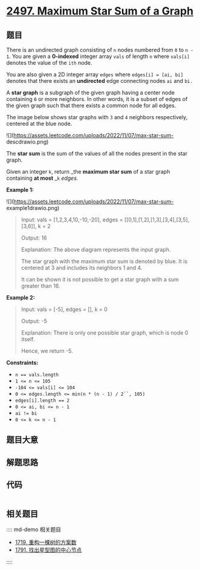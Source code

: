 # [2497. Maximum Star Sum of a Graph](https://leetcode.com/problems/maximum-star-sum-of-a-graph/)

## 题目

There is an undirected graph consisting of `n` nodes numbered from `0` to `n -
1`. You are given a **0-indexed** integer array `vals` of length `n` where
`vals[i]` denotes the value of the `ith` node.

You are also given a 2D integer array `edges` where `edges[i] = [ai, bi]`
denotes that there exists an **undirected** edge connecting nodes `ai` and
`bi.`

A **star graph** is a subgraph of the given graph having a center node
containing `0` or more neighbors. In other words, it is a subset of edges of
the given graph such that there exists a common node for all edges.

The image below shows star graphs with `3` and `4` neighbors respectively,
centered at the blue node.

![](https://assets.leetcode.com/uploads/2022/11/07/max-star-sum-
descdrawio.png)

The **star sum** is the sum of the values of all the nodes present in the star
graph.

Given an integer `k`, return _the **maximum star sum** of a star graph
containing **at most** _`k` _edges._



**Example 1:**

![](https://assets.leetcode.com/uploads/2022/11/07/max-star-sum-
example1drawio.png)

> Input: vals = [1,2,3,4,10,-10,-20], edges = [[0,1],[1,2],[1,3],[3,4],[3,5],[3,6]], k = 2
> 
> Output: 16
> 
> Explanation: The above diagram represents the input graph.
> 
> The star graph with the maximum star sum is denoted by blue. It is centered at 3 and includes its neighbors 1 and 4.
> 
> It can be shown it is not possible to get a star graph with a sum greater than 16.

**Example 2:**

> Input: vals = [-5], edges = [], k = 0
> 
> Output: -5
> 
> Explanation: There is only one possible star graph, which is node 0 itself.
> 
> Hence, we return -5.

**Constraints:**

  * `n == vals.length`
  * `1 <= n <= 105`
  * `-104 <= vals[i] <= 104`
  * `0 <= edges.length <= min(n * (n - 1) / 2``, 105)`
  * `edges[i].length == 2`
  * `0 <= ai, bi <= n - 1`
  * `ai != bi`
  * `0 <= k <= n - 1`


## 题目大意

## 解题思路

## 代码

```javascript

```

## 相关题目

:::: md-demo 相关题目
- [1719. 重构一棵树的方案数](https://leetcode.com/problems/number-of-ways-to-reconstruct-a-tree)
- [1791. 找出星型图的中心节点](https://leetcode.com/problems/find-center-of-star-graph)

::::
